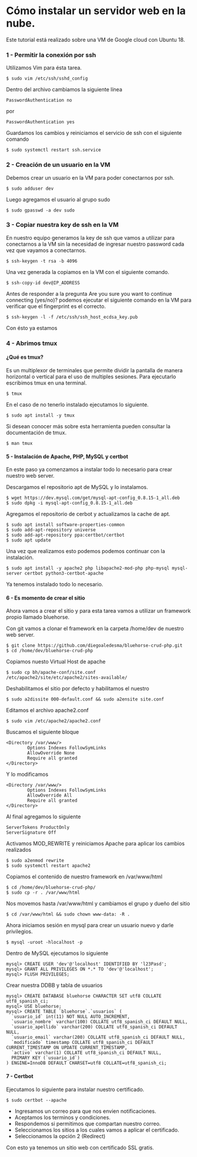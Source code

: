# Cómo instalar un servidor web en la nube.

Este tutorial está realizado sobre una VM de Google cloud con Ubuntu 18.

### 1 - Permitir la conexión por ssh

Utilizamos Vim para ésta tarea.

```
$ sudo vim /etc/ssh/sshd_config
```

Dentro del archivo cambiamos la siguiente línea

```
PasswordAuthentication no
```

por

```
PasswordAuthentication yes
```

Guardamos los cambios y reiniciamos el servicio de ssh con el siguiente comando

```
$ sudo systemctl restart ssh.service
```

### 2 - Creación de un usuario en la VM 

Debemos crear un usuario en la VM para poder conectarnos por ssh.

```
$ sudo adduser dev
```

Luego agregamos el usuario al grupo sudo

```
$ sudo gpasswd -a dev sudo
```

### 3 - Copiar nuestra key de ssh en la VM

En nuestro equipo generamos la key de ssh que vamos a utilizar para conectarnos a la VM sin la necesidad de ingresar nuestro password cada vez que vayamos a conectarnos.

```
$ ssh-keygen -t rsa -b 4096
``` 

Una vez generada la copiamos en la VM con el siguiente comando.

```
$ ssh-copy-id dev@IP_ADDRESS
```

Antes de responder a la pregunta Are you sure you want to continue connecting (yes/no)? podemos ejecutar el siguiente comando en la VM para verificar que el fingerprint es el correcto.

```
$ ssh-keygen -l -f /etc/ssh/ssh_host_ecdsa_key.pub
```

Con ésto ya estamos 

### 4 - Abrimos tmux

#### ¿Qué es tmux?

Es un multiplexor de terminales que permite dividir la pantalla de manera horizontal o vertical para el uso de multiples sesiones.
Para ejecutarlo escribimos tmux en una terminal.

```
$ tmux
```

En el caso de no tenerlo instalado ejecutamos lo siguiente.

```
$ sudo apt install -y tmux
```
Si desean conocer más sobre esta herramienta pueden consultar la documentación de tmux.

```
$ man tmux
```

#### 5 - Instalación de Apache, PHP, MySQL y certbot

En este paso ya comenzamos a instalar todo lo necesario para crear nuestro web server.

Descargamos el repositorio apt de MySQL y lo instalamos.

```
$ wget https://dev.mysql.com/get/mysql-apt-config_0.8.15-1_all.deb
$ sudo dpkg -i mysql-apt-config_0.8.15-1_all.deb
```

Agregamos el repositorio de cerbot y actualizamos la cache de apt.

```
$ sudo apt install software-properties-common
$ sudo add-apt-repository universe
$ sudo add-apt-repository ppa:certbot/certbot
$ sudo apt update
```

Una vez que realizamos esto podemos podemos continuar con la instalación.

```
$ sudo apt install -y apache2 php libapache2-mod-php php-mysql mysql-server certbot python3-certbot-apache
```

Ya tenemos instalado todo lo necesario.

#### 6 - Es momento de crear el sitio

Ahora vamos a crear el sitio y para esta tarea vamos a utilizar un framework propio llamado bluehorse.

Con git vamos a clonar el framework en la carpeta /home/dev de nuestro web server.

```
$ git clone https://github.com/diegoaledesma/bluehorse-crud-php.git
$ cd /home/dev/bluehorse-crud-php
```

Copiamos nuesto Virtual Host de apache

```
$ sudo cp bh/apache-conf/site.conf /etc/apache2/site/etc/apache2/sites-available/
```

Deshabilitamos el sitio por defecto y habilitamos el nuestro

```
$ sudo a2dissite 000-default.conf && sudo a2ensite site.conf
```
Editamos el archivo apache2.conf

```
$ sudo vim /etc/apache2/apache2.conf 
```

Buscamos el siguiente bloque

```
<Directory /var/www/>
        Options Indexes FollowSymLinks
        AllowOverride None
        Require all granted
</Directory>
```

Y lo modificamos

```
<Directory /var/www/>
        Options Indexes FollowSymLinks
        AllowOverride All
        Require all granted
</Directory>
```

Al final agregamos lo siguiente

```
ServerTokens ProductOnly
ServerSignature Off
```

Activamos MOD_REWRITE y reiniciamos Apache para aplicar los cambios realizados

```
$ sudo a2enmod rewrite
$ sudo systemctl restart apache2
```

Copiamos el contenido de nuestro framework en /var/www/html

```
$ cd /home/dev/bluehorse-crud-php/
$ sudo cp -r . /var/www/html
```

Nos movemos hasta /var/www/html y cambiamos el grupo y dueño del sitio

```
$ cd /var/www/html && sudo chown www-data: -R .
```

Ahora iniciamos sesión en mysql para crear un usuario nuevo y darle privilegios.

```
$ mysql -uroot -hlocalhost -p
```

Dentro de MySQL ejecutamos lo siguiente

```
mysql> CREATE USER 'dev'@'localhost' IDENTIFIED BY 'l23Pasd';
mysql> GRANT ALL PRIVILEGES ON *.* TO 'dev'@'localhost';
mysql> FLUSH PRIVILEGES;
```

Crear nuestra DDBB y tabla de usuarios

```
mysql> CREATE DATABASE bluehorse CHARACTER SET utf8 COLLATE utf8_spanish_ci;
mysql> USE bluehorse;
mysql> CREATE TABLE `bluehorse`.`usuarios` (
  `usuario_id` int(11) NOT NULL AUTO_INCREMENT,
  `usuario_nombre` varchar(100) COLLATE utf8_spanish_ci DEFAULT NULL,
  `usuario_apellido` varchar(200) COLLATE utf8_spanish_ci DEFAULT NULL,
  `usuario_email` varchar(200) COLLATE utf8_spanish_ci DEFAULT NULL,
  `modificado` timestamp COLLATE utf8_spanish_ci DEFAULT CURRENT_TIMESTAMP ON UPDATE CURRENT_TIMESTAMP,
  `activo` varchar(1) COLLATE utf8_spanish_ci DEFAULT NULL,
  PRIMARY KEY (`usuario_id`)
) ENGINE=InnoDB DEFAULT CHARSET=utf8 COLLATE=utf8_spanish_ci;
```

#### 7 - Certbot

Ejecutamos lo siguiente para instalar nuestro certificado.

```
$ sudo certbot --apache
```

- Ingresamos un correo para que nos envien notificaciones.
- Aceptamos los terminos y condiciones.
- Respondemos si permitimos que compartan nuestro correo.
- Seleccionamos los sitios a los cuales vamos a aplicar el certificado.
- Seleccionamos la opción 2 (Redirect)

Con esto ya tenemos un sitio web con certificado SSL gratis.



